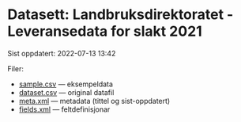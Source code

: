 # Datasett: Landbruksdirektoratet - Leveransedata for slakt 2021
 Sist oppdatert: 2022-07-13 13:42

 Filer:
 - [sample.csv](sample.csv) — eksempeldata
 - [dataset.csv](dataset.csv) — original datafil
 - [meta.xml](meta.xml) — metadata (tittel og sist-oppdatert)
 - [fields.xml](fields.xml) — feltdefinisjonar

